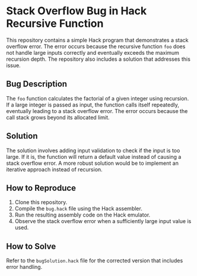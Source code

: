 # Stack Overflow Bug in Hack Recursive Function

This repository contains a simple Hack program that demonstrates a stack overflow error. The error occurs because the recursive function `foo` does not handle large inputs correctly and eventually exceeds the maximum recursion depth. The repository also includes a solution that addresses this issue.

## Bug Description

The `foo` function calculates the factorial of a given integer using recursion.  If a large integer is passed as input, the function calls itself repeatedly, eventually leading to a stack overflow error.  The error occurs because the call stack grows beyond its allocated limit.

## Solution

The solution involves adding input validation to check if the input is too large. If it is, the function will return a default value instead of causing a stack overflow error. A more robust solution would be to implement an iterative approach instead of recursion.

## How to Reproduce

1. Clone this repository.
2. Compile the `bug.hack` file using the Hack assembler.
3. Run the resulting assembly code on the Hack emulator.
4. Observe the stack overflow error when a sufficiently large input value is used.

## How to Solve

Refer to the `bugSolution.hack` file for the corrected version that includes error handling.
